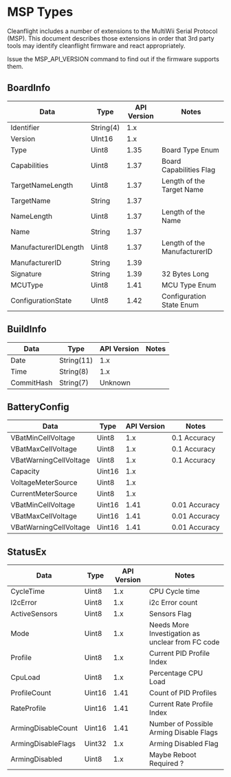 # MSP Types

Cleanflight includes a number of extensions to the MultiWii Serial Protocol (MSP). This document describes 
those extensions in order that 3rd party tools may identify cleanflight firmware and react appropriately.

Issue the MSP_API_VERSION command to find out if the firmware supports them.

## BoardInfo

| Data | Type | API Version | Notes |
|------|------|------|-------|
| Identifier | String(4) | 1.x | |
| Version | UInt16 | 1.x | |
| Type | Uint8 | 1.35 | Board Type Enum |
| Capabilities | Uint8 | 1.37 | Board Capabilities Flag |
| TargetNameLength | Uint8 | 1.37 | Length of the Target Name |
| TargetName | String | 1.37 | |
| NameLength | Uint8 | 1.37 | Length of the Name |
| Name | String | 1.37 | |
| ManufacturerIDLength | Uint8 | 1.37 | Length of the ManufacturerID |
| ManufacturerID | String | 1.39 | |
| Signature | String | 1.39 | 32 Bytes Long|
| MCUType | Uint8 | 1.41 | MCU Type Enum |
| ConfigurationState | UInt8 | 1.42 | Configuration State Enum |

## BuildInfo

| Data | Type | API Version | Notes |
|------|------|------|-------|
| Date | String(11) | 1.x | |
| Time | String(8) | 1.x | |
| CommitHash | String(7) | Unknown | |

## BatteryConfig

| Data | Type | API Version | Notes |
|------|------|------|-------|
| VBatMinCellVoltage | Uint8 | 1.x | 0.1 Accuracy |
| VBatMaxCellVoltage | Uint8 | 1.x | 0.1 Accuracy |
| VBatWarningCellVoltage | Uint8 | 1.x | 0.1 Accuracy |
| Capacity | Uint16 | 1.x | |
| VoltageMeterSource | Uint8 | 1.x | |
| CurrentMeterSource | Uint8 | 1.x | |
| VBatMinCellVoltage | Uint16 | 1.41 | 0.01 Accuracy |
| VBatMaxCellVoltage | Uint16 | 1.41 | 0.01 Accuracy |
| VBatWarningCellVoltage | Uint16 | 1.41 | 0.01 Accuracy |

## StatusEx

| Data | Type | API Version | Notes |
|------|------|------|-------|
| CycleTime | Uint8 | 1.x | CPU Cycle time |
| I2cError | Uint8 | 1.x | i2c Error count |
| ActiveSensors | Uint8 | 1.x | Sensors Flag |
| Mode | Uint8 | 1.x | Needs More Investigation as unclear from FC code |
| Profile | Uint8 | 1.x | Current PID Profile Index |
| CpuLoad | Uint8 | 1.x | Percentage CPU Load |
| ProfileCount | Uint16 | 1.41 | Count of PID Profiles |
| RateProfile | Uint16 | 1.41 | Current Rate Profile Index |
| ArmingDisableCount | Uint16 | 1.41 | Number of Possible Arming Disable Flags |
| ArmingDisableFlags | Uint32 | 1.x | Arming Disabled Flag |
| ArmingDisabled | Uint8 | 1.x | Maybe Reboot Required ? |

